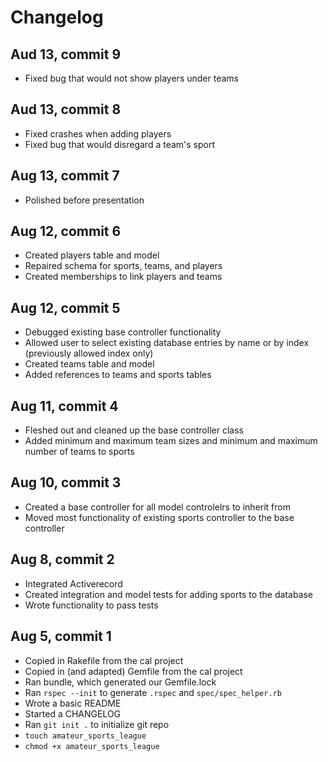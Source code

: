 # Changelog

## Aud 13, commit 9

  * Fixed bug that would not show players under teams

## Aud 13, commit 8

  * Fixed crashes when adding players
  * Fixed bug that would disregard a team's sport

## Aug 13, commit 7

  * Polished before presentation

## Aug 12, commit 6
  
  * Created players table and model
  * Repaired schema for sports, teams, and players
  * Created memberships to link players and teams

## Aug 12, commit 5

  * Debugged existing base controller functionality
  * Allowed user to select existing database entries by name or by index (previously allowed index only)
  * Created teams table and model
  * Added references to teams and sports tables

## Aug 11, commit 4

  * Fleshed out and cleaned up the base controller class
  * Added minimum and maximum team sizes and minimum and maximum number of teams to sports

## Aug 10, commit 3

  * Created a base controller for all model controlelrs to inherit from
  * Moved most functionality of existing sports controller to the base controller

## Aug 8, commit 2

  * Integrated Activerecord
  * Created integration and model tests for adding sports to the database
  * Wrote functionality to pass tests

## Aug 5, commit 1

  * Copied in Rakefile from the cal project
  * Copied in (and adapted) Gemfile from the cal project
  * Ran bundle, which generated our Gemfile.lock
  * Ran `rspec --init` to generate `.rspec` and `spec/spec_helper.rb`
  * Wrote a basic README
  * Started a CHANGELOG
  * Ran `git init .` to initialize git repo
  * `touch amateur_sports_league`
  * `chmod +x amateur_sports_league`
